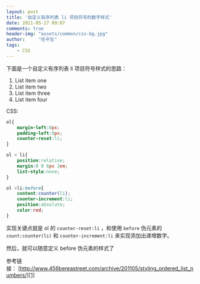 ```yaml
---
layout: post
title: '自定义有序列表 li 项目符号的数字样式'
date: 2011-05-27 09:07
comments: true
header-img: "assets/common/css-bg.jpg"
author:     "任平生"
tags:
    - CSS
---
```



下面是一个自定义有序列表 li 项目符号样式的思路：  
  
<ol>  
 <li>List item one</li>  
 <li>List item two</li>  
 <li>List item three</li>  
 <li>List item four</li>  
</ol>  
  
  
CSS:  
  
```css
ol{  
	margin-left:0px;  
	padding-left:0px;  
	counter-reset:li;  
}  
```

```css
ol > li{
	position:relative;
	margin:0 0 6px 2em;
	list-style:none;
}
```


```css
ol >li:before{
	content:counter(li);
	counter-increment:li;
	position:absolute;
	color:red;
}
```
  

实现关键点就是 ol 的 `counter-reset:li` ，和使用 `before` 伪元素的 `count:counter(li)` 和 `counter-increment:li` 来实现添加出递增数字。

然后，就可以随意定义 before 伪元素的样式了

  

参考链接： [http://www.456bereastreet.com/archive/201105/styling_ordered_list_numbers/][1] 



[1]: http://www.456bereastreet.com/archive/201105/styling_ordered_list_numbers/